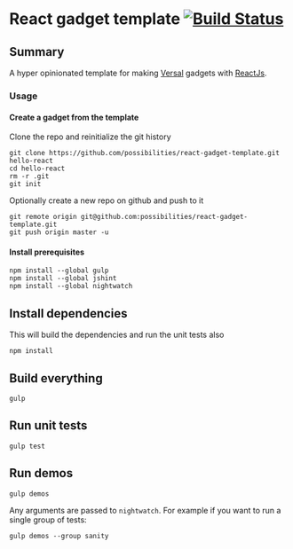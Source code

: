 # React gadget template [![Build Status](https://travis-ci.org/possibilities/react-gadget-template.svg?branch=master)](https://travis-ci.org/possibilities/react-gadget-template)

## Summary

A hyper opinionated template for making [Versal](https://versal.com/gadgets) gadgets with [ReactJs](http://facebook.github.io/react/).

### Usage

#### Create a gadget from the template

Clone the repo and reinitialize the git history

```
git clone https://github.com/possibilities/react-gadget-template.git hello-react
cd hello-react
rm -r .git
git init
```

Optionally create a new repo on github and push to it

```
git remote origin git@github.com:possibilities/react-gadget-template.git
git push origin master -u
```

#### Install prerequisites

```
npm install --global gulp
npm install --global jshint
npm install --global nightwatch
```

## Install dependencies

This will build the dependencies and run the unit tests also

```
npm install
```

## Build everything

```
gulp
```

## Run unit tests

```
gulp test
```

## Run demos

```
gulp demos
```

Any arguments are passed to `nightwatch`. For example if you want to run a single group of tests:

```
gulp demos --group sanity
```
